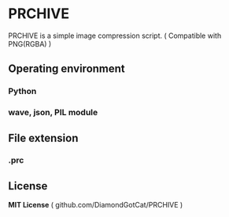 # PRCHIVE
PRCHIVE is a simple image compression script. ( Compatible with PNG(RGBA) )

## Operating environment
### Python
### wave, json, PIL module

## File extension
### .prc

## License
**MIT License**
( github.com/DiamondGotCat/PRCHIVE )
